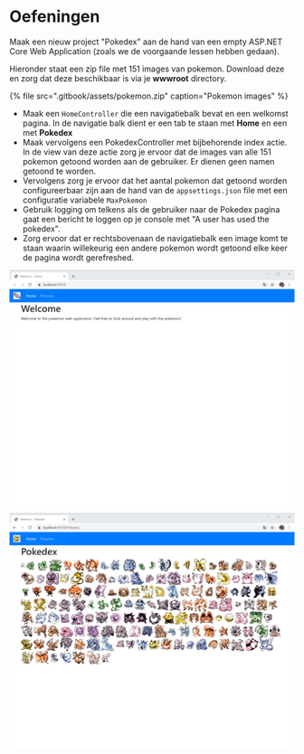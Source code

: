 # Oefeningen

Maak een nieuw project "Pokedex" aan de hand van een empty ASP.NET Core Web Application \(zoals we de voorgaande lessen hebben gedaan\).

Hieronder staat een zip file met 151 images van pokemon. Download deze en zorg dat deze beschikbaar is via je **wwwroot** directory.

{% file src=".gitbook/assets/pokemon.zip" caption="Pokemon images" %}

* Maak een `HomeController` die een navigatiebalk bevat en een welkomst pagina. In de navigatie balk dient er een tab te staan met **Home** en een met **Pokedex**
* Maak vervolgens een PokedexController met bijbehorende index actie. In de view van deze actie zorg je ervoor dat de images van alle 151 pokemon getoond worden aan de gebruiker. Er dienen geen namen getoond te worden.
* Vervolgens zorg je ervoor dat het aantal pokemon dat getoond worden configureerbaar zijn aan de hand van de `appsettings.json` file met een configuratie variabele `MaxPokemon`
* Gebruik logging om telkens als de gebruiker naar de Pokedex pagina gaat een bericht te loggen op je console met "A user has used the pokedex".
* Zorg ervoor dat er rechtsbovenaan de navigatiebalk een image komt te staan waarin willekeurig een andere pokemon wordt getoond elke keer de pagina wordt gerefreshed.

![](.gitbook/assets/image%20%2847%29.png)

![](.gitbook/assets/image%20%2848%29.png)

### 


